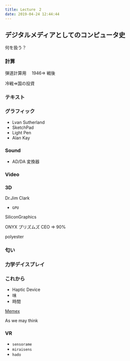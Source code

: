 ```yaml
---
title: Lecture　2
date: 2019-04-24 12:44:44
---
```


## デジタルメディアとしてのコンピュータ史

何を扱う？

### 計算　

弾道計算用　 1946=> 戦後

冷戦=>国の投資

### テキスト

### グラフィック

- Lvan Sutherland
- SketchPad
- Light Pen
- Alan Kay

### Sound

- AD/DA 変換器

### Video

### 3D

Dr.Jim Clark

- `GPU`

SiliconGraphics

ONYX
プリズムズ
CEO => 90%

polyester

### 匂い

### 力学デイスプレイ

### これから

- Haptic Device
- 味
- 時間

[Memex](https://ja.wikipedia.org/wiki/Memex)

As we may think

### VR

- `sensorame`
- `miraisens`
- `hado`
